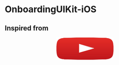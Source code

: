 # OnboardingUIKit-iOS


## Inspired from 

<center>
<a href="https://www.youtube.com/watch?v=l_S3JJRYOog">
<img src="./youtube_icon.jpg" width="180" height="70"/></a>
</center>
